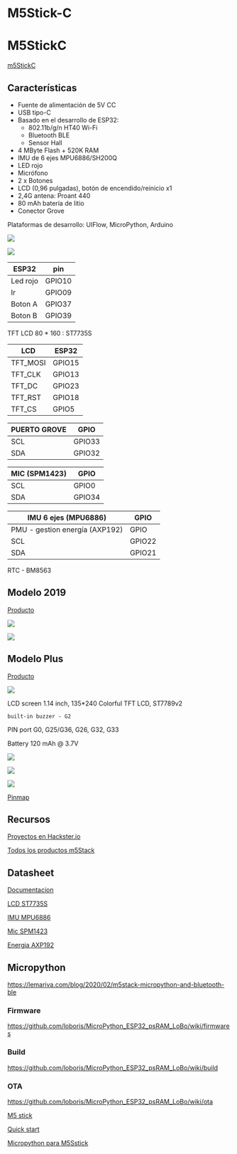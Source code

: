 # M5Stick-C 

# M5StickC
[m5StickC](https://es.aliexpress.com/item/4000166551564.html)
 

## Características

* Fuente de alimentación de 5V CC
* USB tipo-C
* Basado en el desarrollo de ESP32: 
    * 802.11b/g/n HT40 Wi-Fi
    * Bluetooth BLE
    * Sensor Hall
* 4 MByte Flash + 520K RAM
* IMU de 6 ejes MPU6886/SH200Q
* LED rojo
* Micrófono
* 2 x Botones 
* LCD (0,96 pulgadas), botón de encendido/reinicio x1
* 2,4G antena: Proant 440
* 80 mAh batería de litio
* Conector Grove

Plataformas de desarrollo: UIFlow, MicroPython, Arduino

![](./images/m5Stick.png)

![](./images/m5stickC_pinout.png)



|ESP32|pin|
|---|---|
|Led rojo|GPIO10
|Ir|GPIO09
|Boton A|GPIO37
|Boton B|GPIO39


TFT LCD 80 * 160 : ST7735S

|LCD |ESP32	
|---|---	
|TFT_MOSI|	GPIO15
TFT_CLK|	GPIO13	
TFT_DC|	GPIO23	
TFT_RST|	GPIO18	
TFT_CS|  GPIO5

|PUERTO GROVE|GPIO
|---|---
SCL |GPIO33
SDA |	GPIO32


|MIC (SPM1423)|GPIO
|---|---
|SCL|	GPIO0
SDA|	GPIO34

IMU 6 ejes (MPU6886)|GPIO
---|---
PMU - gestion  energía (AXP192)|GPIO
SCL|GPIO22
SDA|	GPIO21



RTC - BM8563


## Modelo 2019

[Producto](https://docs.m5stack.com/#/en/core/m5stickc)

![](https://docs.m5stack.com/assets/img/product_pics/core/minicore/m5stickc/m5stickc_04.webp)

![](https://docs.m5stack.com/assets/img/product_pics/core/minicore/m5stickc/m5stickc_05.webp)

## Modelo Plus

[Producto](https://docs.m5stack.com/#/en/core/m5stickc)

![](./images/m5Stick_plus.png)

LCD screen	1.14 inch, 135*240 Colorful TFT LCD, ST7789v2

	built-in buzzer - G2

PIN port	G0, G25/G36, G26, G32, G33

Battery	120 mAh @ 3.7V

![](https://m5stack.oss-cn-shenzhen.aliyuncs.com/resource/docs/schematic/Core/M5StickC/m5stickC.webp)


![](https://docs.m5stack.com/assets/img/product_pics/core/minicore/m5stickc/m5stickc_04.webp) 


![](https://docs.m5stack.com/assets/img/product_pics/core/minicore/m5stickc/m5stickc_05.webp)


[Pinmap](https://m5stack.oss-cn-shenzhen.aliyuncs.com/resource/docs/schematic/Core/M5StickC/20191118__StickC_A04_3110_Schematic_Rebuild_PinMap.pdf)

## Recursos

[Proyectos en Hackster.io](M5stack.hackster.io/)

[Todos los productos m5Stack](https://docs.m5stack.com/#/)

## Datasheet

[Documentacion](https://github.com/m5stack/M5-Schematic/blob/master/Core/esp32-pico-d4_ficha%C2%A0de%C2%A0datos_cn.pdf)

[LCD ST7735S](https://github.com/m5stack/M5-Schematic/blob/master/Core/ST7735S_v1.1.pdf)

[IMU MPU6886](https://github.com/m5stack/M5-Schematic/blob/master/ficha%C2%A0de%C2%A0datos/MPU-6886-000193%2Bv1.1_GHIC.PDF.pdf)

[Mic SPM1423 ](https://pdf1.allficha%20de%20datos.com/ficha%C2%A0de%C2%A0datos-pdf/view/546596/KNOWLES/SPM1423HM4H-B.html)

[Energia AXP192](https://github.com/m5stack/M5-Schematic/blob/master/Core/AXP192%20Datasheet%20v1.13_cn.pdf)

## Micropython

https://lemariva.com/blog/2020/02/m5stack-micropython-and-bluetooth-ble

### Firmware

https://github.com/loboris/MicroPython_ESP32_psRAM_LoBo/wiki/firmwares

### Build

https://github.com/loboris/MicroPython_ESP32_psRAM_LoBo/wiki/build

### OTA
https://github.com/loboris/MicroPython_ESP32_psRAM_LoBo/wiki/ota

[M5 stick](https://github.com/m5stack/m5-docs/blob/master/docs/en/core/m5stick.md)

[Quick start](https://docs.m5stack.com/#/en/quick_start/m5stickc/m5stickc_quick_start_with_uiflow)

[Micropython para M5Sstick](https://github.com/m5stack/M5Stack_MicroPython)
